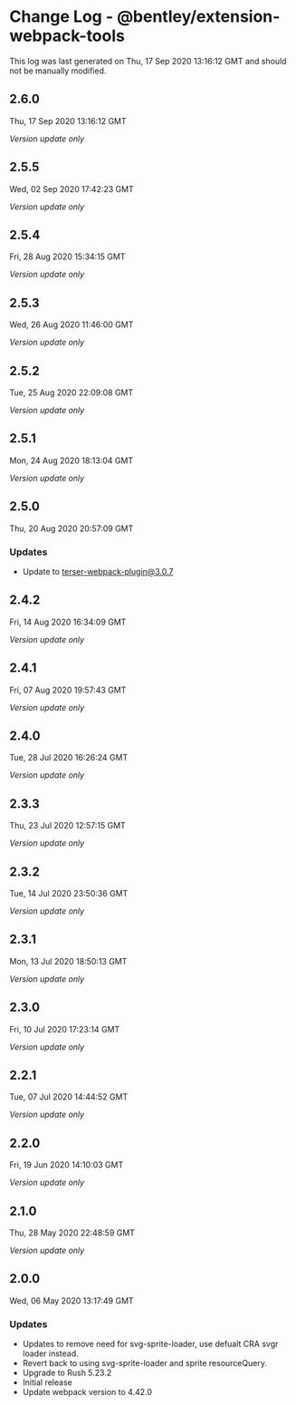 # Change Log - @bentley/extension-webpack-tools

This log was last generated on Thu, 17 Sep 2020 13:16:12 GMT and should not be manually modified.

## 2.6.0
Thu, 17 Sep 2020 13:16:12 GMT

*Version update only*

## 2.5.5
Wed, 02 Sep 2020 17:42:23 GMT

*Version update only*

## 2.5.4
Fri, 28 Aug 2020 15:34:15 GMT

*Version update only*

## 2.5.3
Wed, 26 Aug 2020 11:46:00 GMT

*Version update only*

## 2.5.2
Tue, 25 Aug 2020 22:09:08 GMT

*Version update only*

## 2.5.1
Mon, 24 Aug 2020 18:13:04 GMT

*Version update only*

## 2.5.0
Thu, 20 Aug 2020 20:57:09 GMT

### Updates

- Update to terser-webpack-plugin@3.0.7

## 2.4.2
Fri, 14 Aug 2020 16:34:09 GMT

*Version update only*

## 2.4.1
Fri, 07 Aug 2020 19:57:43 GMT

*Version update only*

## 2.4.0
Tue, 28 Jul 2020 16:26:24 GMT

*Version update only*

## 2.3.3
Thu, 23 Jul 2020 12:57:15 GMT

*Version update only*

## 2.3.2
Tue, 14 Jul 2020 23:50:36 GMT

*Version update only*

## 2.3.1
Mon, 13 Jul 2020 18:50:13 GMT

*Version update only*

## 2.3.0
Fri, 10 Jul 2020 17:23:14 GMT

*Version update only*

## 2.2.1
Tue, 07 Jul 2020 14:44:52 GMT

*Version update only*

## 2.2.0
Fri, 19 Jun 2020 14:10:03 GMT

*Version update only*

## 2.1.0
Thu, 28 May 2020 22:48:59 GMT

*Version update only*

## 2.0.0
Wed, 06 May 2020 13:17:49 GMT

### Updates

- Updates to remove need for svg-sprite-loader, use defualt CRA svgr loader instead.
- Revert back to using svg-sprite-loader and sprite resourceQuery.
- Upgrade to Rush 5.23.2
- Initial release
- Update webpack version to 4.42.0

